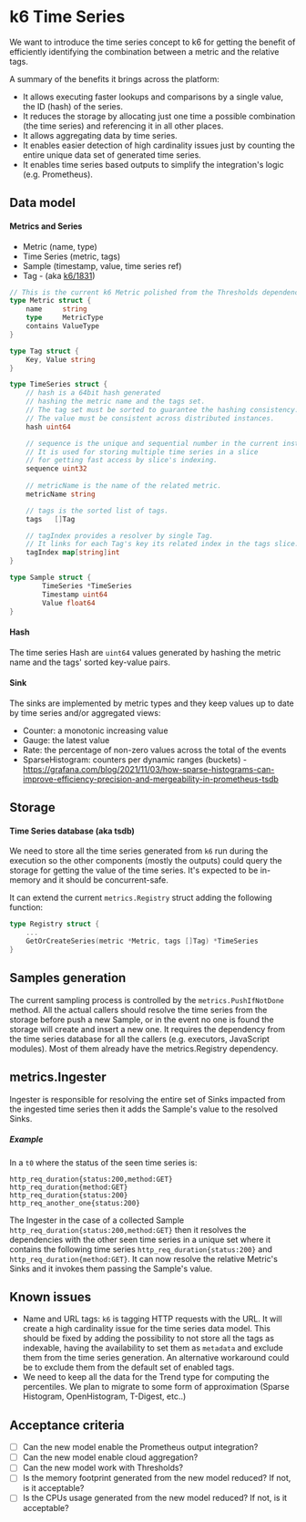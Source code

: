 # k6 Time Series

We want to introduce the time series concept to k6 for getting the benefit of efficiently identifying the combination between a metric and the relative tags.

A summary of the benefits it brings across the platform:

* It allows executing faster lookups and comparisons by a single value, the ID (hash) of the series.
* It reduces the storage by allocating just one time a possible combination (the time series) and referencing it in all other places. 
* It allows aggregating data by time series.
* It enables easier detection of high cardinality issues just by counting the entire unique data set of generated time series.
* It enables time series based outputs to simplify the integration's logic (e.g. Prometheus).

## Data model

#### Metrics and Series

* Metric (name, type)
* Time Series (metric, tags)
* Sample (timestamp, value, time series ref)
* Tag - (aka [k6/1831](https://github.com/grafana/k6/issues/1831))

```go
// This is the current k6 Metric polished from the Thresholds dependencies.
type Metric struct {
	name     string
	type     MetricType
	contains ValueType
}

type Tag struct {
    Key, Value string
}

type TimeSeries struct {
	// hash is a 64bit hash generated
	// hashing the metric name and the tags set.
	// The tag set must be sorted to guarantee the hashing consistency.
	// The value must be consistent across distributed instances.
	hash uint64 

	// sequence is the unique and sequential number in the current instance.
	// It is used for storing multiple time series in a slice
	// for getting fast access by slice's indexing.
	sequence uint32
	
	// metricName is the name of the related metric.
	metricName string

	// tags is the sorted list of tags.
	tags   []Tag

	// tagIndex provides a resolver by single Tag.
	// It links for each Tag's key its related index in the tags slice.
	tagIndex map[string]int
}

type Sample struct {
        TimeSeries *TimeSeries
        Timestamp uint64
        Value float64
}
```

#### Hash

The time series Hash are `uint64` values generated by hashing the metric name and the tags' sorted key-value pairs.

#### Sink

The sinks are implemented by metric types and they keep values up to date by time series and/or aggregated views:

* Counter: a monotonic increasing value
* Gauge: the latest value
* Rate: the percentage of non-zero values across the total of the events 
* SparseHistogram: counters per dynamic ranges (buckets) - https://grafana.com/blog/2021/11/03/how-sparse-histograms-can-improve-efficiency-precision-and-mergeability-in-prometheus-tsdb

## Storage

#### Time Series database (aka tsdb)

We need to store all the time series generated from `k6` run during the execution so the other components (mostly the outputs) could query the storage for getting the value of the time series. It's expected to be in-memory and it should be concurrent-safe.

It can extend the current `metrics.Registry` struct adding the following function:

```go
type Registry struct {
    ...
    GetOrCreateSeries(metric *Metric, tags []Tag) *TimeSeries
}
```

## Samples generation

The current sampling process is controlled by the `metrics.PushIfNotDone` method. All the actual callers should resolve the time series from the storage before push a new Sample, or in the event no one is found the storage will create and insert a new one.
It requires the dependency from the time series database for all the callers (e.g. executors, JavaScript modules). Most of them already have the metrics.Registry dependency.

## metrics.Ingester

Ingester is responsible for resolving the entire set of Sinks impacted from the ingested time series then it adds the Sample's value to the resolved Sinks.

##### Example

In a `t0` where the status of the seen time series is:

```text
http_req_duration{status:200,method:GET}
http_req_duration{method:GET}
http_req_duration{status:200}
http_req_another_one{status:200}
```

The Ingester in the case of a collected Sample `http_req_duration{status:200,method:GET}` then it resolves the dependencies with the other seen time series in a unique set where it contains the following time series  `http_req_duration{status:200}` and `http_req_duration{method:GET}`. It can now resolve the relative Metric's Sinks and it invokes them passing the Sample's value.

## Known issues

* Name and URL tags: `k6` is tagging HTTP requests with the URL. It will create a high cardinality issue for the time series data model. This should be fixed by adding the possibility to not store all the tags as indexable, having the availability to set them as `metadata` and exclude them from the time series generation. An alternative workaround could be to exclude them from the default set of enabled tags.
* We need to keep all the data for the Trend type for computing the percentiles. We plan to migrate to some form of approximation (Sparse Histogram, OpenHistogram, T-Digest, etc..)

## Acceptance criteria

- [ ] Can the new model enable the Prometheus output integration?
- [ ] Can the new model enable cloud aggregation?
- [ ] Can the new model work with Thresholds?
- [ ] Is the memory footprint generated from the new model reduced? If not, is it acceptable?
- [ ] Is the CPUs usage generated from the new model reduced? If not, is it acceptable?
